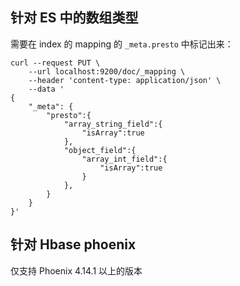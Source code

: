 ## 针对 ES 中的数组类型

需要在 index 的 mapping 的 `_meta.presto` 中标记出来：

```
curl --request PUT \
    --url localhost:9200/doc/_mapping \
    --header 'content-type: application/json' \
    --data '
{
    "_meta": {
        "presto":{
            "array_string_field":{
                "isArray":true
            },
            "object_field":{
                "array_int_field":{
                    "isArray":true
                }
            },
        }
    }
}'
```

## 针对 Hbase phoenix 

仅支持 Phoenix 4.14.1 以上的版本